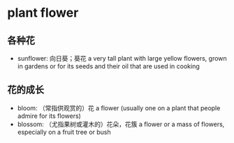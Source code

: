 # plant flower

## 各种花

- sunflower: 向日葵；葵花 a very tall plant with large yellow flowers, grown in gardens or for its seeds and their oil that are used in cooking

## 花的成长

- bloom: （常指供观赏的）花 a flower (usually one on a plant that people admire for its flowers)
- blossom: （尤指果树或灌木的）花朵，花簇 a flower or a mass of flowers, especially on a fruit tree or bush

